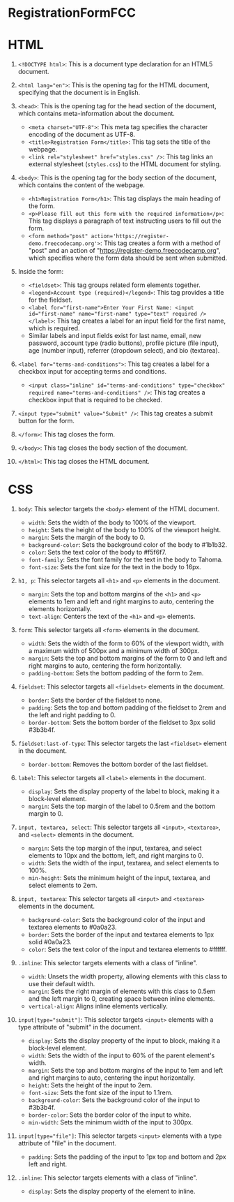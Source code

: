 # RegistrationFormFCC
# HTML


1. `<!DOCTYPE html>`: This is a document type declaration for an HTML5 document.

2. `<html lang="en">`: This is the opening tag for the HTML document, specifying that the document is in English.

3. `<head>`: This is the opening tag for the head section of the document, which contains meta-information about the document.

   - `<meta charset="UTF-8">`: This meta tag specifies the character encoding of the document as UTF-8.
   - `<title>Registration Form</title>`: This tag sets the title of the webpage.
   - `<link rel="stylesheet" href="styles.css" />`: This tag links an external stylesheet (`styles.css`) to the HTML document for styling.

4. `<body>`: This is the opening tag for the body section of the document, which contains the content of the webpage.

   - `<h1>Registration Form</h1>`: This tag displays the main heading of the form.
   - `<p>Please fill out this form with the required information</p>`: This tag displays a paragraph of text instructing users to fill out the form.
   - `<form method="post" action='https://register-demo.freecodecamp.org'>`: This tag creates a form with a method of "post" and an action of "https://register-demo.freecodecamp.org", which specifies where the form data should be sent when submitted.

5. Inside the form:
   - `<fieldset>`: This tag groups related form elements together.
   - `<legend>Account type (required)</legend>`: This tag provides a title for the fieldset.
   - `<label for="first-name">Enter Your First Name: <input id="first-name" name="first-name" type="text" required /></label>`: This tag creates a label for an input field for the first name, which is required.
   - Similar labels and input fields exist for last name, email, new password, account type (radio buttons), profile picture (file input), age (number input), referrer (dropdown select), and bio (textarea).

6. `<label for="terms-and-conditions">`: This tag creates a label for a checkbox input for accepting terms and conditions.

   - `<input class="inline" id="terms-and-conditions" type="checkbox" required name="terms-and-conditions" />`: This tag creates a checkbox input that is required to be checked.

7. `<input type="submit" value="Submit" />`: This tag creates a submit button for the form.

8. `</form>`: This tag closes the form.

9. `</body>`: This tag closes the body section of the document.

10. `</html>`: This tag closes the HTML document.

# CSS


1. `body`: This selector targets the `<body>` element of the HTML document.

   - `width`: Sets the width of the body to 100% of the viewport.
   - `height`: Sets the height of the body to 100% of the viewport height.
   - `margin`: Sets the margin of the body to 0.
   - `background-color`: Sets the background color of the body to #1b1b32.
   - `color`: Sets the text color of the body to #f5f6f7.
   - `font-family`: Sets the font family for the text in the body to Tahoma.
   - `font-size`: Sets the font size for the text in the body to 16px.

2. `h1, p`: This selector targets all `<h1>` and `<p>` elements in the document.

   - `margin`: Sets the top and bottom margins of the `<h1>` and `<p>` elements to 1em and left and right margins to auto, centering the elements horizontally.
   - `text-align`: Centers the text of the `<h1>` and `<p>` elements.

3. `form`: This selector targets all `<form>` elements in the document.

   - `width`: Sets the width of the form to 60% of the viewport width, with a maximum width of 500px and a minimum width of 300px.
   - `margin`: Sets the top and bottom margins of the form to 0 and left and right margins to auto, centering the form horizontally.
   - `padding-bottom`: Sets the bottom padding of the form to 2em.

4. `fieldset`: This selector targets all `<fieldset>` elements in the document.

   - `border`: Sets the border of the fieldset to none.
   - `padding`: Sets the top and bottom padding of the fieldset to 2rem and the left and right padding to 0.
   - `border-bottom`: Sets the bottom border of the fieldset to 3px solid #3b3b4f.

5. `fieldset:last-of-type`: This selector targets the last `<fieldset>` element in the document.

   - `border-bottom`: Removes the bottom border of the last fieldset.

6. `label`: This selector targets all `<label>` elements in the document.

   - `display`: Sets the display property of the label to block, making it a block-level element.
   - `margin`: Sets the top margin of the label to 0.5rem and the bottom margin to 0.

7. `input, textarea, select`: This selector targets all `<input>`, `<textarea>`, and `<select>` elements in the document.

   - `margin`: Sets the top margin of the input, textarea, and select elements to 10px and the bottom, left, and right margins to 0.
   - `width`: Sets the width of the input, textarea, and select elements to 100%.
   - `min-height`: Sets the minimum height of the input, textarea, and select elements to 2em.

8. `input, textarea`: This selector targets all `<input>` and `<textarea>` elements in the document.

   - `background-color`: Sets the background color of the input and textarea elements to #0a0a23.
   - `border`: Sets the border of the input and textarea elements to 1px solid #0a0a23.
   - `color`: Sets the text color of the input and textarea elements to #ffffff.

9. `.inline`: This selector targets elements with a class of "inline".

   - `width`: Unsets the width property, allowing elements with this class to use their default width.
   - `margin`: Sets the right margin of elements with this class to 0.5em and the left margin to 0, creating space between inline elements.
   - `vertical-align`: Aligns inline elements vertically.

10. `input[type="submit"]`: This selector targets `<input>` elements with a type attribute of "submit" in the document.

    - `display`: Sets the display property of the input to block, making it a block-level element.
    - `width`: Sets the width of the input to 60% of the parent element's width.
    - `margin`: Sets the top and bottom margins of the input to 1em and left and right margins to auto, centering the input horizontally.
    - `height`: Sets the height of the input to 2em.
    - `font-size`: Sets the font size of the input to 1.1rem.
    - `background-color`: Sets the background color of the input to #3b3b4f.
    - `border-color`: Sets the border color of the input to white.
    - `min-width`: Sets the minimum width of the input to 300px.

11. `input[type="file"]`: This selector targets `<input>` elements with a type attribute of "file" in the document.

    - `padding`: Sets the padding of the input to 1px top and bottom and 2px left and right.

12. `.inline`: This selector targets elements with a class of "inline".

    - `display`: Sets the display property of the element to inline.